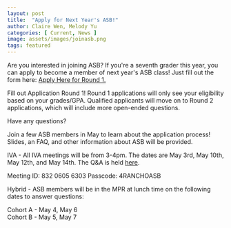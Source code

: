 ```yaml
---
layout: post
title:  "Apply for Next Year's ASB!"
author: Claire Wen, Melody Yu
categories: [ Current, News ]
image: assets/images/joinasb.png
tags: featured
---
```


Are you interested in joining ASB? If you're a seventh grader this year, you can apply to become a member of next year's ASB class! Just fill out the form here: [Apply Here for Round 1.](https://forms.gle/PTnnPvbTyYWfMYAU6)  

Fill out Application Round 1! Round 1 applications will only see your eligibility based on your grades/GPA. Qualified applicants will move on to Round 2 applications, which will include more open-ended questions.

Have any questions?

Join a few ASB members in May to learn about the application process! Slides, an FAQ, and other information about ASB will be provided.

IVA - All IVA meetings will be from 3-4pm. The dates are May 3rd, May 10th, May 12th, and May 14th. The Q&A is held [here](https://iusd.zoom.us/j/83206056303?pwd=MVBBemxnUlZ3TU9iL3FYUVhDV015QT09#success).

Meeting ID: 832 0605 6303
Passcode: 4RANCHOASB

Hybrid - ASB members will be in the MPR at lunch time on the following dates to answer questions:

Cohort A - May 4, May 6  
Cohort B - May 5, May 7
